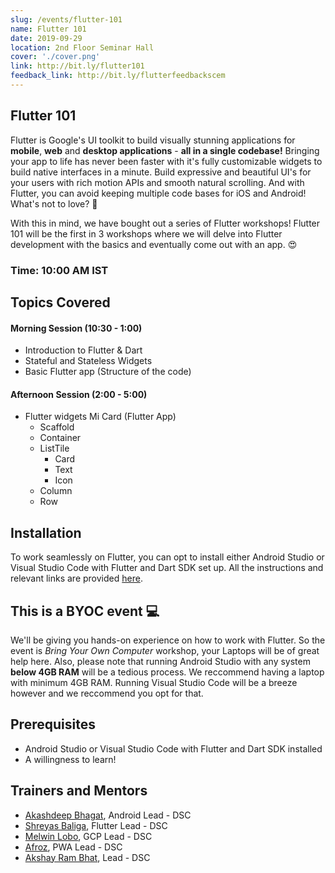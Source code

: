 ```yaml
---
slug: /events/flutter-101
name: Flutter 101
date: 2019-09-29
location: 2nd Floor Seminar Hall
cover: './cover.png'
link: http://bit.ly/flutter101
feedback_link: http://bit.ly/flutterfeedbackscem
---
```

## Flutter 101
Flutter is Google's UI toolkit to build visually stunning applications for **mobile**, **web** and **desktop applications** - **all in a single codebase!** Bringing your app to life has never been faster with it's fully customizable widgets to build native interfaces in a minute. Build expressive and beautiful UI's for your users with rich motion APIs and smooth natural scrolling. And with Flutter, you can avoid keeping multiple code bases for iOS and Android! What's not to love? 🤩

With this in mind, we have bought out a series of Flutter workshops! Flutter 101 will be the first in 3 workshops where we will delve into Flutter development with the basics and eventually come out with an app. 😍
### Time: 10:00 AM IST

## Topics Covered
####  Morning Session (10:30 - 1:00)
- Introduction to Flutter & Dart
- Stateful and Stateless Widgets
- Basic Flutter app (Structure of the code)

#### Afternoon Session (2:00 - 5:00)
- Flutter widgets
    Mi Card (Flutter App)
    - Scaffold
    - Container
    - ListTile
        - Card
        - Text
        - Icon
    - Column
    - Row


## Installation
To work seamlessly on Flutter, you can opt to install either Android Studio or Visual Studio Code with Flutter and Dart SDK set up. All the instructions and relevant links are provided [here](https://flutter.dev/docs/get-started/install).
## This is a BYOC event 💻
We'll be giving you hands-on experience on how to work with Flutter. So the event is *Bring Your Own Computer* workshop, your Laptops will be of great help here. Also, please note that running Android Studio with any system **below 4GB RAM** will be a tedious process. We reccommend having a laptop with minimum 4GB RAM. Running Visual Studio Code will be a breeze however and we reccommend you opt for that.


## Prerequisites
- Android Studio or Visual Studio Code with Flutter and Dart SDK installed
- A willingness to learn!

## Trainers and Mentors
- [Akashdeep Bhagat](https://github.com/akashdeepb), Android Lead - DSC
- [Shreyas Baliga](https://github.com/ShreyasBaliga), Flutter Lead - DSC
- [Melwin Lobo](https://github.com/melwinlobo18), GCP Lead - DSC
- [Afroz](https://github.com/coderhawk999), PWA Lead - DSC
- [Akshay Ram Bhat](https://github.com/akshayrb22), Lead - DSC
